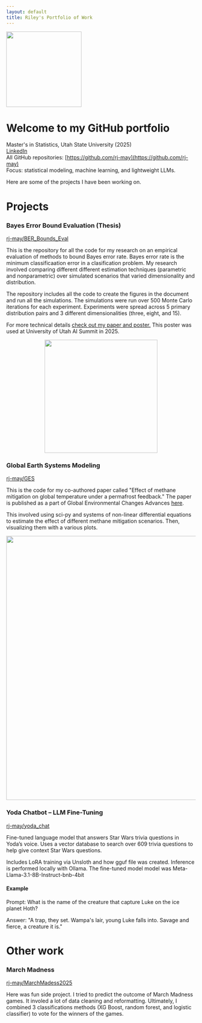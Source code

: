 ```yaml
---
layout: default
title: Riley's Portfolio of Work
---
```


<p align="left">
<img src="https://github.com/user-attachments/assets/41cd69fb-edcc-4a34-b09a-e368f934bf4c" width="200">
</p>

# Welcome to my GitHub portfolio


Master's in Statistics, Utah State University (2025)   
[LinkedIn](https://www.linkedin.com/in/riley-may-usu/)   
All GitHub repositories: [https://github.com/rj-may](https://github.com/rj-may)  
Focus: statistical modeling, machine learning, and lightweight LLMs.




Here are some of the projects I have been working on.


# Projects


### Bayes Error Bound Evaluation (Thesis)
[rj-may/BER_Bounds_Eval](https://github.com/rj-may/BER_Bounds_Eval)


This is the repository for all the code for my research on an empirical evaluation of methods to bound Bayes error rate. Bayes error rate is the minimum classificaation error in a clasification problem. My research involved comparing different different estimation techniques (parametric and nonparametric) over simulated scenarios that varied dimensionality and distribution. 

The repository includes all the code to create the figures in the document and run all the simulations. The simulations were run over 500 Monte Carlo iterations for each experiment. Experiments were spread across 5 primary distribution pairs and 3 different dimensionalities (three, eight, and 15). 

For more technical details [check out my paper and poster.](/BER_details/) This poster was used at University of Utah AI Summit in 2025.



<p align="center">
<img src="https://github.com/user-attachments/assets/84844492-fdc9-4e50-89d9-0482962c409c" width="300">
</p>


### Global Earth Systems Modeling
[rj-may/GES](https://github.com/rj-may/GES)

This is the code for my co-authored paper called "Effect of methane mitigation on global temperature under a permafrost feedback." The paper is published as a part of Global Environmental Changes Advances [here](https://doi.org/10.1016/j.gecadv.2024.100005).

This involved using sci-py and systems of non-linear differential equations to estimate the effect of different methane mitigation scenarios. Then, visualizing them with a various plots. 

<p align="center">
<img src="https://github.com/user-attachments/assets/e553c0a8-9c75-42b2-a7d5-cd79cea4c91c" width="700">
</p>

### Yoda Chatbot – LLM Fine-Tuning 
[rj-may/yoda_chat](https://github.com/rj-may/yoda_chat)

Fine-tuned language model that answers Star Wars trivia questions in Yoda’s voice. Uses a vector database to search over 609 trivia questions to help give context Star Wars questions.

  
Includes LoRA training via Unsloth and how gguf file was created. Inference is performed locally with Ollama. The fine-tuned model model was Meta-Llama-3.1-8B-Instruct-bnb-4bit


#### Example 
Prompt: 
What is the name of the creature that capture Luke on the ice planet Hoth?

Answer:
"A trap, they set. Wampa's lair, young Luke falls into. Savage and fierce, a creature it is."




# Other work
### March Madness
[rj-may/MarchMadess2025](https://github.com/rj-may/MarchMadness2025)

Here was  fun side project. I tried to predict the outcome of March Madness games. It involed a lot of data cleaning and reformatting. Ultimately, I combined 3 classifications methods (XG Boost, random forest, and logistic classifier) to vote for the winners of the games. 



